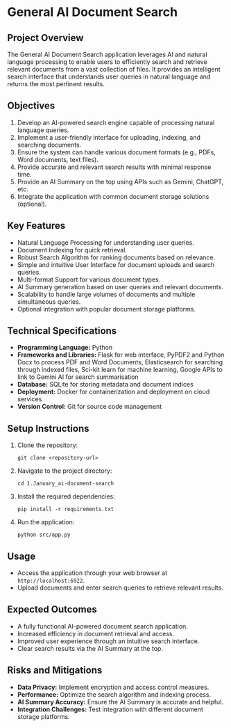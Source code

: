 # General AI Document Search

## Project Overview
The General AI Document Search application leverages AI and natural language processing to enable users to efficiently search and retrieve relevant documents from a vast collection of files. It provides an intelligent search interface that understands user queries in natural language and returns the most pertinent results.

## Objectives
1. Develop an AI-powered search engine capable of processing natural language queries.
2. Implement a user-friendly interface for uploading, indexing, and searching documents.
3. Ensure the system can handle various document formats (e.g., PDFs, Word documents, text files).
4. Provide accurate and relevant search results with minimal response time.
5. Provide an AI Summary on the top using APIs such as Gemini, ChatGPT, etc.
6. Integrate the application with common document storage solutions (optional).

## Key Features
- Natural Language Processing for understanding user queries.
- Document Indexing for quick retrieval.
- Robust Search Algorithm for ranking documents based on relevance.
- Simple and intuitive User Interface for document uploads and search queries.
- Multi-format Support for various document types.
- AI Summary generation based on user queries and relevant documents.
- Scalability to handle large volumes of documents and multiple simultaneous queries.
- Optional integration with popular document storage platforms.

## Technical Specifications
- **Programming Language:** Python
- **Frameworks and Libraries:** Flask for web interface, PyPDF2 and Python Docx to process PDF and Word Documents, Elasticsearch for searching through indexed files, Sci-kit learn for machine learning, Google APIs to link to Gemini AI for search summarisation
- **Database:** SQLite for storing metadata and document indices
- **Deployment:** Docker for containerization and deployment on cloud services
- **Version Control:** Git for source code management

## Setup Instructions
1. Clone the repository:
   ```
   git clone <repository-url>
   ```
2. Navigate to the project directory:
   ```
   cd 1.January_ai-document-search
   ```
3. Install the required dependencies:
   ```
   pip install -r requirements.txt
   ```
4. Run the application:
   ```
   python src/app.py
   ```

## Usage
- Access the application through your web browser at `http://localhost:6922`.
- Upload documents and enter search queries to retrieve relevant results.

## Expected Outcomes
- A fully functional AI-powered document search application.
- Increased efficiency in document retrieval and access.
- Improved user experience through an intuitive search interface.
- Clear search results via the AI Summary at the top.

## Risks and Mitigations
- **Data Privacy:** Implement encryption and access control measures.
- **Performance:** Optimize the search algorithm and indexing process.
- **AI Summary Accuracy:** Ensure the AI Summary is accurate and helpful.
- **Integration Challenges:** Test integration with different document storage platforms.